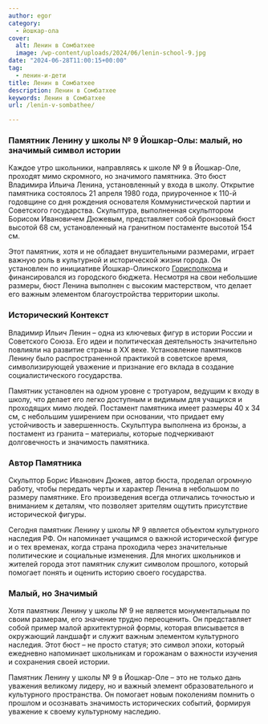 ```yaml
---
author: egor
category:
  - йошкар-ола
cover:
  alt: Ленин в Сомбатхее
  image: /wp-content/uploads/2024/06/lenin-school-9.jpg
date: "2024-06-28T11:00:15+00:00"
tag:
  - ленин-и-дети
title: Ленин в Сомбатхее
description: Ленин в Сомбатхее
keywords: Ленин в Сомбатхее
url: /lenin-v-sombathee/

---
```

### Памятник Ленину у школы № 9 Йошкар-Олы: малый, но значимый символ истории

Каждое утро школьники, направляясь к школе № 9 в Йошкар-Оле, проходят мимо скромного, но значимого памятника. Это бюст Владимира Ильича Ленина, установленный у входа в школу. Открытие памятника состоялось 21 апреля 1980 года, приуроченное к 110-й годовщине со дня рождения основателя Коммунистической партии и Советского государства. Скульптура, выполненная скульптором Борисом Ивановичем Дюжевым, представляет собой бронзовый бюст высотой 68 см, установленный на гранитном постаменте высотой 154 см.

Этот памятник, хотя и не обладает внушительными размерами, играет важную роль в культурной и исторической жизни города. Он установлен по инициативе Йошкар-Олинского [Горисполкома](/nogotkov-obolenskij/) и финансировался из городского бюджета. Несмотря на свои небольшие размеры, бюст Ленина выполнен с высоким мастерством, что делает его важным элементом благоустройства территории школы.

### Исторический Контекст

Владимир Ильич Ленин – одна из ключевых фигур в истории России и Советского Союза. Его идеи и политическая деятельность значительно повлияли на развитие страны в ХХ веке. Установление памятников Ленину было распространенной практикой в советское время, символизирующей уважение и признание его вклада в создание социалистического государства.

Памятник установлен на одном уровне с тротуаром, ведущим к входу в школу, что делает его легко доступным и видимым для учащихся и проходящих мимо людей. Постамент памятника имеет размеры 40 x 34 см, с небольшим уширением при основании, что придает ему устойчивость и завершенность. Скульптура выполнена из бронзы, а постамент из гранита – материалы, которые подчеркивают долговечность и значимость памятника.

### Автор Памятника

Скульптор Борис Иванович Дюжев, автор бюста, проделал огромную работу, чтобы передать черты и характер Ленина в небольшом по размеру памятнике. Его произведения всегда отличались точностью и вниманием к деталям, что позволяет зрителям ощутить присутствие исторической фигуры.

Сегодня памятник Ленину у школы № 9 является объектом культурного наследия РФ. Он напоминает учащимся о важной исторической фигуре и о тех временах, когда страна проходила через значительные политические и социальные изменения. Для многих школьников и жителей города этот памятник служит символом прошлого, который помогает понять и оценить историю своего государства.

### Малый, но Значимый

Хотя памятник Ленину у школы № 9 не является монументальным по своим размерам, его значение трудно переоценить. Он представляет собой пример малой архитектурной формы, которая вписывается в окружающий ландшафт и служит важным элементом культурного наследия. Этот бюст – не просто статуя; это символ эпохи, который ежедневно напоминает школьникам и горожанам о важности изучения и сохранения своей истории.

Памятник Ленину у школы № 9 в Йошкар-Оле – это не только дань уважения великому лидеру, но и важный элемент образовательного и культурного пространства. Он помогает новым поколениям помнить о прошлом и осознавать значимость исторических событий, формируя уважение к своему культурному наследию.
